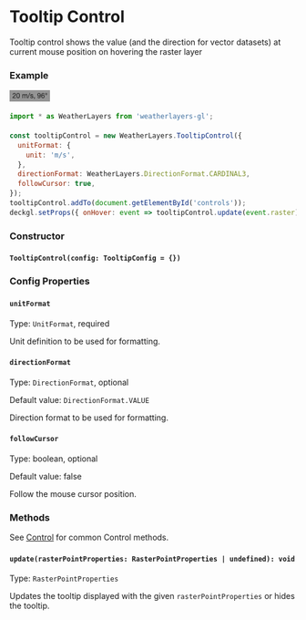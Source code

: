 # Tooltip Control

Tooltip control shows the value (and the direction for vector datasets) at current mouse position on hovering the raster layer

### Example

![Tooltip Control](../../.gitbook/assets/tooltip-control.png)

```javascript
import * as WeatherLayers from 'weatherlayers-gl';

const tooltipControl = new WeatherLayers.TooltipControl({
  unitFormat: {
    unit: 'm/s',
  },
  directionFormat: WeatherLayers.DirectionFormat.CARDINAL3,
  followCursor: true,
});
tooltipControl.addTo(document.getElementById('controls'));
deckgl.setProps({ onHover: event => tooltipControl.update(event.raster) });
```

### Constructor

#### `TooltipControl(config: TooltipConfig = {})`

### Config Properties

#### `unitFormat`

Type: `UnitFormat`, required

Unit definition to be used for formatting.

#### `directionFormat`

Type: `DirectionFormat`, optional

Default value: `DirectionFormat.VALUE`

Direction format to be used for formatting.

#### `followCursor`

Type: boolean, optional

Default value: false

Follow the mouse cursor position.

### Methods

See [Control](control.md) for common Control methods.

#### `update(rasterPointProperties: RasterPointProperties | undefined): void`

Type: `RasterPointProperties`

Updates the tooltip displayed with the given `rasterPointProperties` or hides the tooltip.
